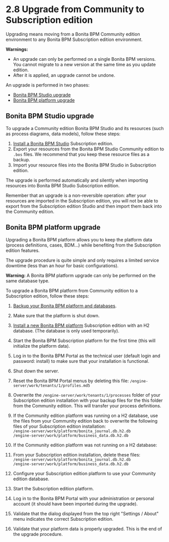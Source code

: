 # 2.8 Upgrade from Community to Subscription edition

Upgrading means moving from a Bonita BPM Community edition environment to any Bonita BPM Subscription 
edition environment.


**Warnings:**

* An upgrade can only be performed on a single Bonita BPM versions. You cannot migrate to a new version at the same time as you update edition.
* After it is applied, an upgrade cannot be undone.



An upgrade is performed in two phases:

* [Bonita BPM Studio upgrade](#studio_upgrade)
* [Bonita BPM platform upgrade](#platform_upgrade)

## Bonita BPM Studio upgrade

To upgrade a Community edition Bonita BPM Studio and its resources (such as process diagrams, data models), follow these steps:

1. [Install a Bonita BPM Studio](/bonita-bpm-studio-installation-2) Subscription edition.
2. Export your resources from the Bonita BPM Studio Community edition to `.bos` files. We recommend that you keep these resource files as a backup.
3. Import your resource files into the Bonita BPM Studio in Subscription edition.

The upgrade is performed automatically and silently when importing resources into Bonita BPM Studio Subscription edition.

Remember that an upgrade is a non-reversible operation: 
after your resources are imported in the Subscription edition, you will not be able to export from the Subscription edition Studio and then import them back into the Community edition.




## Bonita BPM platform upgrade

Upgrading a Bonita BPM platform allows you to keep the platform data (process definitions, cases, BDM...) 
while benefiting from the Subscription edition features.

The upgrade procedure is quite simple and only requires a limited service downtime (less than an hour for basic configurations).


**Warning:** 
A Bonita BPM platform upgrade can only be performed on the same database type.


To upgrade a Bonita BPM platform from Community edition to a Subscription edition, follow these steps:

1. [Backup your Bonita BPM platform and databases](/back-bonita-bpm-platform-0).
2. Make sure that the platform is shut down.
3. [Install a new Bonita BPM platform](/product-bos-sp/basic-bonita-bpm-platform-installation) Subscription edition with an H2 database. 
(The database is only used temporarily).
4. Start the Bonita BPM Subscription platform for the first time (this will initialize the platform data).
5. Log in to the Bonita BPM Portal as the technical user (default login and password: install) to make sure that your installation is functional.
6. Shut down the server.
7. Reset the Bonita BPM Portal menus by deleting this file:
`/engine-server/work/tenants/1/profiles.md5`

8. Overwrite the `/engine-server/work/tenants/1/processes` folder of your Subscription edition installation with your 
backup files for the this folder from the Community edition. This will transfer your process definitions. 
9. If the Community edition platform was running on a H2 database, use the files from your Community edition back to overwrite the following files of your Subscription edition installation:  
`/engine-server/work/platform/bonita_journal.db.h2.db`  
`/engine-server/work/platform/business_data.db.h2.db`

10. If the Community edition platform was not running on a H2 database:
  1. From your Subscription edition installation, delete these files:  
`/engine-server/work/platform/bonita_journal.db.h2.db`  
`/engine-server/work/platform/business_data.db.h2.db`

  2. Configure your Subscription edition platform to use your Community edition database.

11. Start the Subscription edition platform.
12. Log in to the Bonita BPM Portal with your administration or personal account (it should have been imported during the upgrade).
13. Validate that the dialog displayed from the top right "Settings / About" menu indicates the correct Subscription edition.
14. Validate that your platform data is properly upgraded. This is the end of the upgrade procedure.